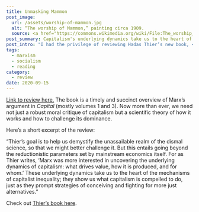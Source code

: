 ```yaml
---
title: Unmasking Mammon
post_image:
  url: /assets/worship-of-mammon.jpg
  alt: “The worship of Mammon,” painting circa 1909.
  source: <a href="https://commons.wikimedia.org/wiki/File:The_worship_of_Mammon.jpg" target="_blank">Wikimedia Commons</a>
post_summary: Capitalism's underlying dynamics take us to the heart of the mechanisms of capitalist inequality; they show us what capitalism is compelled to do, just as they prompt strategies of conceiving and fighting for more just alternatives.
post_intro: "I had the privilege of reviewing Hadas Thier’s new book, <em>A People’s Guide to Capitalism: An Introduction to Marxist Economics</em> (Haymarket), for <em>The Bias</em> magazine."
tags:
  - marxism
  - socialism
  - reading
category:
  - review
date: 2020-09-15
---
```


<a href="https://christiansocialism.com/hadas-thier-marx-haymarket-review/" target="_blank">Link to review here.</a> The book is a timely and succinct overview of Marx’s argument in _Capital_ (mostly volumes 1 and 3). Now more than ever, we need not just a robust moral critique of capitalism but a scientific theory of how it works and how to challenge its dominance.

Here’s a short excerpt of the review:

<div class="blockquote">“Thier’s goal is to help us demystify the unassailable realm of the dismal science, so that we might better challenge it. But this entails going beyond the reductionistic parameters set by mainstream economics itself. For as Thier writes, ‘Marx was more interested in uncovering the underlying dynamics of capitalism: what drives value, how it is produced, and for whom.’ These underlying dynamics take us to the heart of the mechanisms of capitalist inequality; they show us what capitalism is compelled to do, just as they prompt strategies of conceiving and fighting for more just alternatives.”</div>

Check out <a href="https://www.haymarketbooks.org/books/1481-a-people-s-guide-to-capitalism" target="_blank">Thier’s book here</a>.
